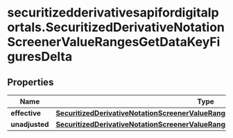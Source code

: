 # securitizedderivativesapifordigitalportals.SecuritizedDerivativeNotationScreenerValueRangesGetDataKeyFiguresDelta

## Properties

Name | Type | Description | Notes
------------ | ------------- | ------------- | -------------
**effective** | [**SecuritizedDerivativeNotationScreenerValueRangesGetDataKeyFiguresDeltaEffective**](SecuritizedDerivativeNotationScreenerValueRangesGetDataKeyFiguresDeltaEffective.md) |  | [optional] 
**unadjusted** | [**SecuritizedDerivativeNotationScreenerValueRangesGetDataKeyFiguresDeltaUnadjusted**](SecuritizedDerivativeNotationScreenerValueRangesGetDataKeyFiguresDeltaUnadjusted.md) |  | [optional] 


